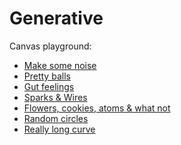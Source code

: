 Generative
==================

Canvas playground:

* [Make some noise](http://kaaes.github.com/generative/noise.html)
* [Pretty balls](http://kaaes.github.com/generative/system.html)
* [Gut feelings](http://kaaes.github.com/generative/agents.html)
* [Sparks & Wires](http://kaaes.github.com/generative/sparks.html)
* [Flowers, cookies, atoms & what not](http://kaaes.github.com/generative/flowers.html)
* [Random circles](http://kaaes.github.com/generative/circles.html)
* [Really long curve](http://kaaes.github.com/generative/curves.html)